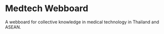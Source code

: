 # Medtech Webboard
A webboard for collective knowledge in medical technology in Thailand and ASEAN.
